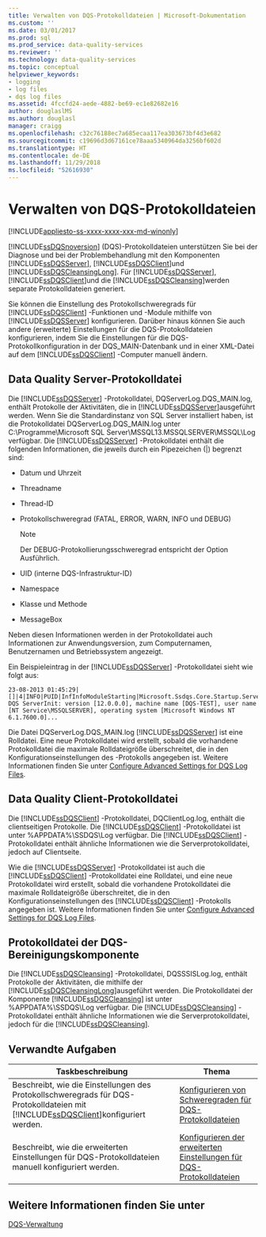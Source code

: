 ```yaml
---
title: Verwalten von DQS-Protokolldateien | Microsoft-Dokumentation
ms.custom: ''
ms.date: 03/01/2017
ms.prod: sql
ms.prod_service: data-quality-services
ms.reviewer: ''
ms.technology: data-quality-services
ms.topic: conceptual
helpviewer_keywords:
- logging
- log files
- dqs log files
ms.assetid: 4fccfd24-aede-4882-be69-ec1e82682e16
author: douglaslMS
ms.author: douglasl
manager: craigg
ms.openlocfilehash: c32c76188ec7a685ecaa117ea303673bf4d3e682
ms.sourcegitcommit: c19696d3d67161ce78aaa5340964da3256bf602d
ms.translationtype: HT
ms.contentlocale: de-DE
ms.lasthandoff: 11/29/2018
ms.locfileid: "52616930"
---
```

# <a name="manage-dqs-log-files"></a>Verwalten von DQS-Protokolldateien

[!INCLUDE[appliesto-ss-xxxx-xxxx-xxx-md-winonly](../includes/appliesto-ss-xxxx-xxxx-xxx-md-winonly.md)]

  [!INCLUDE[ssDQSnoversion](../includes/ssdqsnoversion-md.md)] (DQS)-Protokolldateien unterstützen Sie bei der Diagnose und bei der Problembehandlung mit den Komponenten [!INCLUDE[ssDQSServer](../includes/ssdqsserver-md.md)], [!INCLUDE[ssDQSClient](../includes/ssdqsclient-md.md)]und [!INCLUDE[ssDQSCleansingLong](../includes/ssdqscleansinglong-md.md)]. Für [!INCLUDE[ssDQSServer](../includes/ssdqsserver-md.md)], [!INCLUDE[ssDQSClient](../includes/ssdqsclient-md.md)]und die [!INCLUDE[ssDQSCleansing](../includes/ssdqscleansing-md.md)]werden separate Protokolldateien generiert.  
  
 Sie können die Einstellung des Protokollschweregrads für [!INCLUDE[ssDQSClient](../includes/ssdqsclient-md.md)] -Funktionen und -Module mithilfe von [!INCLUDE[ssDQSServer](../includes/ssdqsserver-md.md)] konfigurieren. Darüber hinaus können Sie auch andere (erweiterte) Einstellungen für die DQS-Protokolldateien konfigurieren, indem Sie die Einstellungen für die DQS-Protokollkonfiguration in der DQS_MAIN-Datenbank und in einer XML-Datei auf dem [!INCLUDE[ssDQSClient](../includes/ssdqsclient-md.md)] -Computer manuell ändern.  
  
##  <a name="DQSServer"></a> Data Quality Server-Protokolldatei  
 Die [!INCLUDE[ssDQSServer](../includes/ssdqsserver-md.md)] -Protokolldatei, DQServerLog.DQS_MAIN.log, enthält Protokolle der Aktivitäten, die in [!INCLUDE[ssDQSServer](../includes/ssdqsserver-md.md)]ausgeführt werden. Wenn Sie die Standardinstanz von SQL Server installiert haben, ist die Protokolldatei DQServerLog.DQS_MAIN.log unter C:\Programme\Microsoft SQL Server\MSSQL13.MSSQLSERVER\MSSQL\Log verfügbar. Die [!INCLUDE[ssDQSServer](../includes/ssdqsserver-md.md)] -Protokolldatei enthält die folgenden Informationen, die jeweils durch ein Pipezeichen (|) begrenzt sind:  
  
-   Datum und Uhrzeit  
  
-   Threadname  
  
-   Thread-ID  
  
-   Protokollschweregrad (FATAL, ERROR, WARN, INFO und DEBUG)  
  
    > [!NOTE]  
    >  Der DEBUG-Protokollierungsschweregrad entspricht der Option Ausführlich.  
  
-   UID (interne DQS-Infrastruktur-ID)  
  
-   Namespace  
  
-   Klasse und Methode  
  
-   MessageBox  
  
 Neben diesen Informationen werden in der Protokolldatei auch Informationen zur Anwendungsversion, zum Computernamen, Benutzernamen und Betriebssystem angezeigt.  
  
 Ein Beispieleintrag in der [!INCLUDE[ssDQSServer](../includes/ssdqsserver-md.md)] -Protokolldatei sieht wie folgt aus:  
  
```  
23-08-2013 01:45:29|[]|4|INFO|PUID|InfInfoModuleStarting|Microsoft.Ssdqs.Core.Startup.ServerInit|Starting DQS ServerInit: version [12.0.0.0], machine name [DQS-TEST], user name [NT Service\MSSQLSERVER], operating system [Microsoft Windows NT 6.1.7600.0]...  
```  
  
 Die Datei DQServerLog.DQS_MAIN.log [!INCLUDE[ssDQSServer](../includes/ssdqsserver-md.md)] ist eine Rolldatei. Eine neue Protokolldatei wird erstellt, sobald die vorhandene Protokolldatei die maximale Rolldateigröße überschreitet, die in den Konfigurationseinstellungen des -Protokolls angegeben ist. Weitere Informationen finden Sie unter [Configure Advanced Settings for DQS Log Files](../data-quality-services/configure-advanced-settings-for-dqs-log-files.md).  
  
##  <a name="DQSClient"></a> Data Quality Client-Protokolldatei  
 Die [!INCLUDE[ssDQSClient](../includes/ssdqsclient-md.md)] -Protokolldatei, DQClientLog.log, enthält die clientseitigen Protokolle. Die [!INCLUDE[ssDQSClient](../includes/ssdqsclient-md.md)] -Protokolldatei ist unter %APPDATA%\SSDQS\Log verfügbar. Die [!INCLUDE[ssDQSClient](../includes/ssdqsclient-md.md)] -Protokolldatei enthält ähnliche Informationen wie die Serverprotokolldatei, jedoch auf Clientseite.  
  
 Wie die [!INCLUDE[ssDQSServer](../includes/ssdqsserver-md.md)] -Protokolldatei ist auch die [!INCLUDE[ssDQSClient](../includes/ssdqsclient-md.md)] -Protokolldatei eine Rolldatei, und eine neue Protokolldatei wird erstellt, sobald die vorhandene Protokolldatei die maximale Rolldateigröße überschreitet, die in den Konfigurationseinstellungen des [!INCLUDE[ssDQSClient](../includes/ssdqsclient-md.md)] -Protokolls angegeben ist. Weitere Informationen finden Sie unter [Configure Advanced Settings for DQS Log Files](../data-quality-services/configure-advanced-settings-for-dqs-log-files.md).  
  
##  <a name="DQSCleansing"></a> Protokolldatei der DQS-Bereinigungskomponente  
 Die [!INCLUDE[ssDQSCleansing](../includes/ssdqscleansing-md.md)] -Protokolldatei, DQSSSISLog.log, enthält Protokolle der Aktivitäten, die mithilfe der [!INCLUDE[ssDQSCleansingLong](../includes/ssdqscleansinglong-md.md)]ausgeführt werden. Die Protokolldatei der Komponente [!INCLUDE[ssDQSCleansing](../includes/ssdqscleansing-md.md)] ist unter %APPDATA%\SSDQS\Log verfügbar. Die [!INCLUDE[ssDQSCleansing](../includes/ssdqscleansing-md.md)] -Protokolldatei enthält ähnliche Informationen wie die Serverprotokolldatei, jedoch für die [!INCLUDE[ssDQSCleansing](../includes/ssdqscleansing-md.md)].  
  
##  <a name="RT"></a> Verwandte Aufgaben  
  
|Taskbeschreibung|Thema|  
|----------------------|-----------|  
|Beschreibt, wie die Einstellungen des Protokollschweregrads für DQS-Protokolldateien mit [!INCLUDE[ssDQSClient](../includes/ssdqsclient-md.md)]konfiguriert werden.|[Konfigurieren von Schweregraden für DQS-Protokolldateien](../data-quality-services/configure-severity-levels-for-dqs-log-files.md)|  
|Beschreibt, wie die erweiterten Einstellungen für DQS-Protokolldateien manuell konfiguriert werden.|[Konfigurieren der erweiterten Einstellungen für DQS-Protokolldateien](../data-quality-services/configure-advanced-settings-for-dqs-log-files.md)|  
  
## <a name="see-also"></a>Weitere Informationen finden Sie unter  
 [DQS-Verwaltung](../data-quality-services/dqs-administration.md)  
  
  
